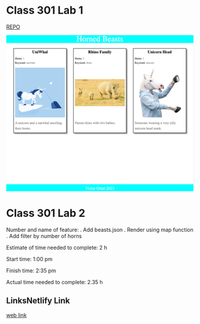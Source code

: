 # Class 301 Lab 1

[REPO](https://github.com/VMO2020/horned-beast)

![Screenshot](./public/Screenshot.png)

# Class 301 Lab 2

Number and name of feature:
. Add beasts.json
. Render using map function
. Add filter by number of horns

Estimate of time needed to complete: 2 h

Start time: 1:00 pm

Finish time: 2:35 pm

Actual time needed to complete: 2.35 h

## LinksNetlify Link

[web link](https://vmog-horned-beasts.netlify.app/)
